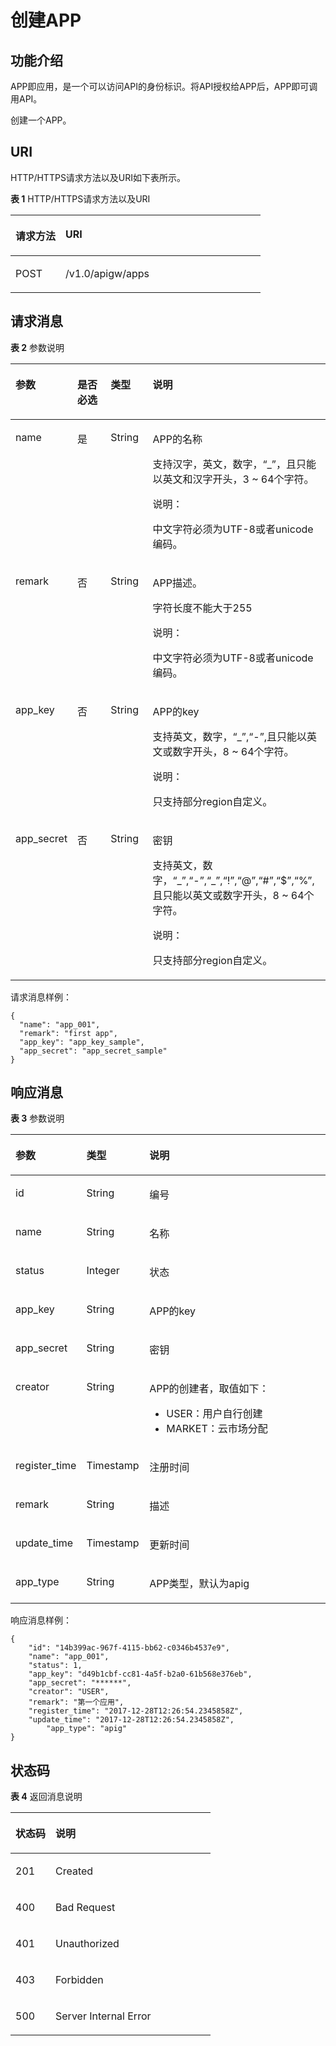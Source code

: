 # 创建APP<a name="ZH-CN_TOPIC_0000001082221179"></a>

## 功能介绍<a name="zh-cn_topic_0118921758_section61362801"></a>

APP即应用，是一个可以访问API的身份标识。将API授权给APP后，APP即可调用API。

创建一个APP。

## URI<a name="zh-cn_topic_0118921758_section15394303"></a>

HTTP/HTTPS请求方法以及URI如下表所示。

**表 1**  HTTP/HTTPS请求方法以及URI

<a name="zh-cn_topic_0118921758_table66835314"></a>
<table><thead align="left"><tr id="zh-cn_topic_0118921758_row49580837"><th class="cellrowborder" valign="top" width="20%" id="mcps1.2.3.1.1"><p id="zh-cn_topic_0118921758_p56624893"><a name="zh-cn_topic_0118921758_p56624893"></a><a name="zh-cn_topic_0118921758_p56624893"></a>请求方法</p>
</th>
<th class="cellrowborder" valign="top" width="80%" id="mcps1.2.3.1.2"><p id="zh-cn_topic_0118921758_p23213605"><a name="zh-cn_topic_0118921758_p23213605"></a><a name="zh-cn_topic_0118921758_p23213605"></a>URI</p>
</th>
</tr>
</thead>
<tbody><tr id="zh-cn_topic_0118921758_row1253829"><td class="cellrowborder" valign="top" width="20%" headers="mcps1.2.3.1.1 "><p id="zh-cn_topic_0118921758_p34451334"><a name="zh-cn_topic_0118921758_p34451334"></a><a name="zh-cn_topic_0118921758_p34451334"></a>POST</p>
</td>
<td class="cellrowborder" valign="top" width="80%" headers="mcps1.2.3.1.2 "><p id="zh-cn_topic_0118921758_p39094671"><a name="zh-cn_topic_0118921758_p39094671"></a><a name="zh-cn_topic_0118921758_p39094671"></a>/v1.0/apigw/apps</p>
</td>
</tr>
</tbody>
</table>

## 请求消息<a name="zh-cn_topic_0118921758_section4331004"></a>

**表 2**  参数说明

<a name="zh-cn_topic_0118921758_table12551817"></a>
<table><thead align="left"><tr id="zh-cn_topic_0118921758_row63926902"><th class="cellrowborder" valign="top" width="15.15%" id="mcps1.2.5.1.1"><p id="zh-cn_topic_0118921758_p10696570"><a name="zh-cn_topic_0118921758_p10696570"></a><a name="zh-cn_topic_0118921758_p10696570"></a>参数</p>
</th>
<th class="cellrowborder" valign="top" width="13.13%" id="mcps1.2.5.1.2"><p id="zh-cn_topic_0118921758_p61115871"><a name="zh-cn_topic_0118921758_p61115871"></a><a name="zh-cn_topic_0118921758_p61115871"></a>是否必选</p>
</th>
<th class="cellrowborder" valign="top" width="14.14%" id="mcps1.2.5.1.3"><p id="zh-cn_topic_0118921758_p51438541"><a name="zh-cn_topic_0118921758_p51438541"></a><a name="zh-cn_topic_0118921758_p51438541"></a>类型</p>
</th>
<th class="cellrowborder" valign="top" width="57.58%" id="mcps1.2.5.1.4"><p id="zh-cn_topic_0118921758_p5772267"><a name="zh-cn_topic_0118921758_p5772267"></a><a name="zh-cn_topic_0118921758_p5772267"></a>说明</p>
</th>
</tr>
</thead>
<tbody><tr id="zh-cn_topic_0118921758_row64900449"><td class="cellrowborder" valign="top" width="15.15%" headers="mcps1.2.5.1.1 "><p id="zh-cn_topic_0118921758_p22445016"><a name="zh-cn_topic_0118921758_p22445016"></a><a name="zh-cn_topic_0118921758_p22445016"></a>name</p>
</td>
<td class="cellrowborder" valign="top" width="13.13%" headers="mcps1.2.5.1.2 "><p id="zh-cn_topic_0118921758_p6106999"><a name="zh-cn_topic_0118921758_p6106999"></a><a name="zh-cn_topic_0118921758_p6106999"></a>是</p>
</td>
<td class="cellrowborder" valign="top" width="14.14%" headers="mcps1.2.5.1.3 "><p id="zh-cn_topic_0118921758_p24904935"><a name="zh-cn_topic_0118921758_p24904935"></a><a name="zh-cn_topic_0118921758_p24904935"></a>String</p>
</td>
<td class="cellrowborder" valign="top" width="57.58%" headers="mcps1.2.5.1.4 "><p id="zh-cn_topic_0118921758_p4033872"><a name="zh-cn_topic_0118921758_p4033872"></a><a name="zh-cn_topic_0118921758_p4033872"></a>APP的名称</p>
<p id="zh-cn_topic_0118921758_p55011617"><a name="zh-cn_topic_0118921758_p55011617"></a><a name="zh-cn_topic_0118921758_p55011617"></a>支持汉字，英文，数字，“_”，且只能以英文和汉字开头，3 ~ 64个字符。</p>
<div class="note" id="zh-cn_topic_0118921758_note18685133019272"><a name="zh-cn_topic_0118921758_note18685133019272"></a><a name="zh-cn_topic_0118921758_note18685133019272"></a><span class="notetitle"> 说明： </span><div class="notebody"><p id="zh-cn_topic_0118921758_p1068523022711"><a name="zh-cn_topic_0118921758_p1068523022711"></a><a name="zh-cn_topic_0118921758_p1068523022711"></a>中文字符必须为UTF-8或者unicode编码。</p>
</div></div>
</td>
</tr>
<tr id="zh-cn_topic_0118921758_row36149089"><td class="cellrowborder" valign="top" width="15.15%" headers="mcps1.2.5.1.1 "><p id="zh-cn_topic_0118921758_p42395109"><a name="zh-cn_topic_0118921758_p42395109"></a><a name="zh-cn_topic_0118921758_p42395109"></a>remark</p>
</td>
<td class="cellrowborder" valign="top" width="13.13%" headers="mcps1.2.5.1.2 "><p id="zh-cn_topic_0118921758_p11451768"><a name="zh-cn_topic_0118921758_p11451768"></a><a name="zh-cn_topic_0118921758_p11451768"></a>否</p>
</td>
<td class="cellrowborder" valign="top" width="14.14%" headers="mcps1.2.5.1.3 "><p id="zh-cn_topic_0118921758_p55178053"><a name="zh-cn_topic_0118921758_p55178053"></a><a name="zh-cn_topic_0118921758_p55178053"></a>String</p>
</td>
<td class="cellrowborder" valign="top" width="57.58%" headers="mcps1.2.5.1.4 "><p id="zh-cn_topic_0118921758_p40237298"><a name="zh-cn_topic_0118921758_p40237298"></a><a name="zh-cn_topic_0118921758_p40237298"></a>APP描述。</p>
<p id="zh-cn_topic_0118921758_p6416869"><a name="zh-cn_topic_0118921758_p6416869"></a><a name="zh-cn_topic_0118921758_p6416869"></a>字符长度不能大于255</p>
<div class="note" id="zh-cn_topic_0118921758_note2159356132719"><a name="zh-cn_topic_0118921758_note2159356132719"></a><a name="zh-cn_topic_0118921758_note2159356132719"></a><span class="notetitle"> 说明： </span><div class="notebody"><p id="zh-cn_topic_0118921758_p1715911562275"><a name="zh-cn_topic_0118921758_p1715911562275"></a><a name="zh-cn_topic_0118921758_p1715911562275"></a>中文字符必须为UTF-8或者unicode编码。</p>
</div></div>
</td>
</tr>
<tr id="zh-cn_topic_0118921758_row111420614382"><td class="cellrowborder" valign="top" width="15.15%" headers="mcps1.2.5.1.1 "><p id="zh-cn_topic_0118921758_p4115186203816"><a name="zh-cn_topic_0118921758_p4115186203816"></a><a name="zh-cn_topic_0118921758_p4115186203816"></a>app_key</p>
</td>
<td class="cellrowborder" valign="top" width="13.13%" headers="mcps1.2.5.1.2 "><p id="zh-cn_topic_0118921758_p18115669385"><a name="zh-cn_topic_0118921758_p18115669385"></a><a name="zh-cn_topic_0118921758_p18115669385"></a>否</p>
</td>
<td class="cellrowborder" valign="top" width="14.14%" headers="mcps1.2.5.1.3 "><p id="zh-cn_topic_0118921758_p151151266389"><a name="zh-cn_topic_0118921758_p151151266389"></a><a name="zh-cn_topic_0118921758_p151151266389"></a>String</p>
</td>
<td class="cellrowborder" valign="top" width="57.58%" headers="mcps1.2.5.1.4 "><p id="zh-cn_topic_0118921758_p141151066380"><a name="zh-cn_topic_0118921758_p141151066380"></a><a name="zh-cn_topic_0118921758_p141151066380"></a>APP的key</p>
<p id="zh-cn_topic_0118921758_p14879124513402"><a name="zh-cn_topic_0118921758_p14879124513402"></a><a name="zh-cn_topic_0118921758_p14879124513402"></a>支持英文，数字，“_”,“-”,且只能以英文或数字开头，8 ~ 64个字符。</p>
<div class="note" id="zh-cn_topic_0118921758_note8622433183712"><a name="zh-cn_topic_0118921758_note8622433183712"></a><a name="zh-cn_topic_0118921758_note8622433183712"></a><span class="notetitle"> 说明： </span><div class="notebody"><p id="zh-cn_topic_0118921758_p26225334373"><a name="zh-cn_topic_0118921758_p26225334373"></a><a name="zh-cn_topic_0118921758_p26225334373"></a>只支持部分region自定义。</p>
</div></div>
</td>
</tr>
<tr id="zh-cn_topic_0118921758_row147181873819"><td class="cellrowborder" valign="top" width="15.15%" headers="mcps1.2.5.1.1 "><p id="zh-cn_topic_0118921758_p571817817386"><a name="zh-cn_topic_0118921758_p571817817386"></a><a name="zh-cn_topic_0118921758_p571817817386"></a>app_secret</p>
</td>
<td class="cellrowborder" valign="top" width="13.13%" headers="mcps1.2.5.1.2 "><p id="zh-cn_topic_0118921758_p07197813819"><a name="zh-cn_topic_0118921758_p07197813819"></a><a name="zh-cn_topic_0118921758_p07197813819"></a>否</p>
</td>
<td class="cellrowborder" valign="top" width="14.14%" headers="mcps1.2.5.1.3 "><p id="zh-cn_topic_0118921758_p1871928203812"><a name="zh-cn_topic_0118921758_p1871928203812"></a><a name="zh-cn_topic_0118921758_p1871928203812"></a>String</p>
</td>
<td class="cellrowborder" valign="top" width="57.58%" headers="mcps1.2.5.1.4 "><p id="zh-cn_topic_0118921758_p177191863810"><a name="zh-cn_topic_0118921758_p177191863810"></a><a name="zh-cn_topic_0118921758_p177191863810"></a>密钥</p>
<p id="zh-cn_topic_0118921758_p69053295477"><a name="zh-cn_topic_0118921758_p69053295477"></a><a name="zh-cn_topic_0118921758_p69053295477"></a>支持英文，数字，“_”,“-”,“_”,“!”,“@”,“#”,“$”,“%”,且只能以英文或数字开头，8 ~ 64个字符。</p>
<div class="note" id="zh-cn_topic_0118921758_note194472467379"><a name="zh-cn_topic_0118921758_note194472467379"></a><a name="zh-cn_topic_0118921758_note194472467379"></a><span class="notetitle"> 说明： </span><div class="notebody"><p id="zh-cn_topic_0118921758_p154481946103713"><a name="zh-cn_topic_0118921758_p154481946103713"></a><a name="zh-cn_topic_0118921758_p154481946103713"></a>只支持部分region自定义。</p>
</div></div>
</td>
</tr>
</tbody>
</table>

请求消息样例：

```
{
  "name": "app_001",
  "remark": "first app",
  "app_key": "app_key_sample",
  "app_secret": "app_secret_sample"
}
```

## 响应消息<a name="zh-cn_topic_0118921758_section15267056"></a>

**表 3**  参数说明

<a name="zh-cn_topic_0118921758_table20910139"></a>
<table><thead align="left"><tr id="zh-cn_topic_0118921758_row9919741"><th class="cellrowborder" valign="top" width="20%" id="mcps1.2.4.1.1"><p id="zh-cn_topic_0118921758_p65301594"><a name="zh-cn_topic_0118921758_p65301594"></a><a name="zh-cn_topic_0118921758_p65301594"></a>参数</p>
</th>
<th class="cellrowborder" valign="top" width="20%" id="mcps1.2.4.1.2"><p id="zh-cn_topic_0118921758_p54937751"><a name="zh-cn_topic_0118921758_p54937751"></a><a name="zh-cn_topic_0118921758_p54937751"></a>类型</p>
</th>
<th class="cellrowborder" valign="top" width="60%" id="mcps1.2.4.1.3"><p id="zh-cn_topic_0118921758_p20772828"><a name="zh-cn_topic_0118921758_p20772828"></a><a name="zh-cn_topic_0118921758_p20772828"></a>说明</p>
</th>
</tr>
</thead>
<tbody><tr id="zh-cn_topic_0118921758_row4877522"><td class="cellrowborder" valign="top" width="20%" headers="mcps1.2.4.1.1 "><p id="zh-cn_topic_0118921758_p59535008"><a name="zh-cn_topic_0118921758_p59535008"></a><a name="zh-cn_topic_0118921758_p59535008"></a>id</p>
</td>
<td class="cellrowborder" valign="top" width="20%" headers="mcps1.2.4.1.2 "><p id="zh-cn_topic_0118921758_p57606383"><a name="zh-cn_topic_0118921758_p57606383"></a><a name="zh-cn_topic_0118921758_p57606383"></a>String</p>
</td>
<td class="cellrowborder" valign="top" width="60%" headers="mcps1.2.4.1.3 "><p id="zh-cn_topic_0118921758_p35605479"><a name="zh-cn_topic_0118921758_p35605479"></a><a name="zh-cn_topic_0118921758_p35605479"></a>编号</p>
</td>
</tr>
<tr id="zh-cn_topic_0118921758_row52013857"><td class="cellrowborder" valign="top" width="20%" headers="mcps1.2.4.1.1 "><p id="zh-cn_topic_0118921758_p52372904"><a name="zh-cn_topic_0118921758_p52372904"></a><a name="zh-cn_topic_0118921758_p52372904"></a>name</p>
</td>
<td class="cellrowborder" valign="top" width="20%" headers="mcps1.2.4.1.2 "><p id="zh-cn_topic_0118921758_p14346860"><a name="zh-cn_topic_0118921758_p14346860"></a><a name="zh-cn_topic_0118921758_p14346860"></a>String</p>
</td>
<td class="cellrowborder" valign="top" width="60%" headers="mcps1.2.4.1.3 "><p id="zh-cn_topic_0118921758_p21245012"><a name="zh-cn_topic_0118921758_p21245012"></a><a name="zh-cn_topic_0118921758_p21245012"></a>名称</p>
</td>
</tr>
<tr id="zh-cn_topic_0118921758_row56987385"><td class="cellrowborder" valign="top" width="20%" headers="mcps1.2.4.1.1 "><p id="zh-cn_topic_0118921758_p52575507"><a name="zh-cn_topic_0118921758_p52575507"></a><a name="zh-cn_topic_0118921758_p52575507"></a>status</p>
</td>
<td class="cellrowborder" valign="top" width="20%" headers="mcps1.2.4.1.2 "><p id="zh-cn_topic_0118921758_p30757702"><a name="zh-cn_topic_0118921758_p30757702"></a><a name="zh-cn_topic_0118921758_p30757702"></a>Integer</p>
</td>
<td class="cellrowborder" valign="top" width="60%" headers="mcps1.2.4.1.3 "><p id="zh-cn_topic_0118921758_p8345913"><a name="zh-cn_topic_0118921758_p8345913"></a><a name="zh-cn_topic_0118921758_p8345913"></a>状态</p>
</td>
</tr>
<tr id="zh-cn_topic_0118921758_row8004354"><td class="cellrowborder" valign="top" width="20%" headers="mcps1.2.4.1.1 "><p id="zh-cn_topic_0118921758_p44372920"><a name="zh-cn_topic_0118921758_p44372920"></a><a name="zh-cn_topic_0118921758_p44372920"></a>app_key</p>
</td>
<td class="cellrowborder" valign="top" width="20%" headers="mcps1.2.4.1.2 "><p id="zh-cn_topic_0118921758_p37436804"><a name="zh-cn_topic_0118921758_p37436804"></a><a name="zh-cn_topic_0118921758_p37436804"></a>String</p>
</td>
<td class="cellrowborder" valign="top" width="60%" headers="mcps1.2.4.1.3 "><p id="zh-cn_topic_0118921758_p12482251"><a name="zh-cn_topic_0118921758_p12482251"></a><a name="zh-cn_topic_0118921758_p12482251"></a>APP的key</p>
</td>
</tr>
<tr id="zh-cn_topic_0118921758_row45231401"><td class="cellrowborder" valign="top" width="20%" headers="mcps1.2.4.1.1 "><p id="zh-cn_topic_0118921758_p39864887"><a name="zh-cn_topic_0118921758_p39864887"></a><a name="zh-cn_topic_0118921758_p39864887"></a>app_secret</p>
</td>
<td class="cellrowborder" valign="top" width="20%" headers="mcps1.2.4.1.2 "><p id="zh-cn_topic_0118921758_p7830389"><a name="zh-cn_topic_0118921758_p7830389"></a><a name="zh-cn_topic_0118921758_p7830389"></a>String</p>
</td>
<td class="cellrowborder" valign="top" width="60%" headers="mcps1.2.4.1.3 "><p id="zh-cn_topic_0118921758_p30281739"><a name="zh-cn_topic_0118921758_p30281739"></a><a name="zh-cn_topic_0118921758_p30281739"></a>密钥</p>
</td>
</tr>
<tr id="zh-cn_topic_0118921758_row17581831677"><td class="cellrowborder" valign="top" width="20%" headers="mcps1.2.4.1.1 "><p id="zh-cn_topic_0118921758_p148381123152516"><a name="zh-cn_topic_0118921758_p148381123152516"></a><a name="zh-cn_topic_0118921758_p148381123152516"></a>creator</p>
</td>
<td class="cellrowborder" valign="top" width="20%" headers="mcps1.2.4.1.2 "><p id="zh-cn_topic_0118921758_p10838223112516"><a name="zh-cn_topic_0118921758_p10838223112516"></a><a name="zh-cn_topic_0118921758_p10838223112516"></a>String</p>
</td>
<td class="cellrowborder" valign="top" width="60%" headers="mcps1.2.4.1.3 "><p id="zh-cn_topic_0118921758_p128381023202515"><a name="zh-cn_topic_0118921758_p128381023202515"></a><a name="zh-cn_topic_0118921758_p128381023202515"></a>APP的创建者，取值如下：</p>
<a name="zh-cn_topic_0118921758_ul1126756132511"></a><a name="zh-cn_topic_0118921758_ul1126756132511"></a><ul id="zh-cn_topic_0118921758_ul1126756132511"><li>USER：用户自行创建</li><li>MARKET：云市场分配</li></ul>
</td>
</tr>
<tr id="zh-cn_topic_0118921758_row4100199"><td class="cellrowborder" valign="top" width="20%" headers="mcps1.2.4.1.1 "><p id="zh-cn_topic_0118921758_p63680693"><a name="zh-cn_topic_0118921758_p63680693"></a><a name="zh-cn_topic_0118921758_p63680693"></a>register_time</p>
</td>
<td class="cellrowborder" valign="top" width="20%" headers="mcps1.2.4.1.2 "><p id="zh-cn_topic_0118921758_p57862512"><a name="zh-cn_topic_0118921758_p57862512"></a><a name="zh-cn_topic_0118921758_p57862512"></a>Timestamp</p>
</td>
<td class="cellrowborder" valign="top" width="60%" headers="mcps1.2.4.1.3 "><p id="zh-cn_topic_0118921758_p56351871"><a name="zh-cn_topic_0118921758_p56351871"></a><a name="zh-cn_topic_0118921758_p56351871"></a>注册时间</p>
</td>
</tr>
<tr id="zh-cn_topic_0118921758_row37404794"><td class="cellrowborder" valign="top" width="20%" headers="mcps1.2.4.1.1 "><p id="zh-cn_topic_0118921758_p9889443"><a name="zh-cn_topic_0118921758_p9889443"></a><a name="zh-cn_topic_0118921758_p9889443"></a>remark</p>
</td>
<td class="cellrowborder" valign="top" width="20%" headers="mcps1.2.4.1.2 "><p id="zh-cn_topic_0118921758_p62847380"><a name="zh-cn_topic_0118921758_p62847380"></a><a name="zh-cn_topic_0118921758_p62847380"></a>String</p>
</td>
<td class="cellrowborder" valign="top" width="60%" headers="mcps1.2.4.1.3 "><p id="zh-cn_topic_0118921758_p57473014"><a name="zh-cn_topic_0118921758_p57473014"></a><a name="zh-cn_topic_0118921758_p57473014"></a>描述</p>
</td>
</tr>
<tr id="zh-cn_topic_0118921758_row47495080"><td class="cellrowborder" valign="top" width="20%" headers="mcps1.2.4.1.1 "><p id="zh-cn_topic_0118921758_p21896310"><a name="zh-cn_topic_0118921758_p21896310"></a><a name="zh-cn_topic_0118921758_p21896310"></a>update_time</p>
</td>
<td class="cellrowborder" valign="top" width="20%" headers="mcps1.2.4.1.2 "><p id="zh-cn_topic_0118921758_p28770696"><a name="zh-cn_topic_0118921758_p28770696"></a><a name="zh-cn_topic_0118921758_p28770696"></a>Timestamp</p>
</td>
<td class="cellrowborder" valign="top" width="60%" headers="mcps1.2.4.1.3 "><p id="zh-cn_topic_0118921758_p48725063"><a name="zh-cn_topic_0118921758_p48725063"></a><a name="zh-cn_topic_0118921758_p48725063"></a>更新时间</p>
</td>
</tr>
<tr id="zh-cn_topic_0118921758_row085518591300"><td class="cellrowborder" valign="top" width="20%" headers="mcps1.2.4.1.1 "><p id="zh-cn_topic_0118921758_p14855159163015"><a name="zh-cn_topic_0118921758_p14855159163015"></a><a name="zh-cn_topic_0118921758_p14855159163015"></a>app_type</p>
</td>
<td class="cellrowborder" valign="top" width="20%" headers="mcps1.2.4.1.2 "><p id="zh-cn_topic_0118921758_p12855195993012"><a name="zh-cn_topic_0118921758_p12855195993012"></a><a name="zh-cn_topic_0118921758_p12855195993012"></a>String</p>
</td>
<td class="cellrowborder" valign="top" width="60%" headers="mcps1.2.4.1.3 "><p id="zh-cn_topic_0118921758_p1085575910302"><a name="zh-cn_topic_0118921758_p1085575910302"></a><a name="zh-cn_topic_0118921758_p1085575910302"></a>APP类型，默认为apig</p>
</td>
</tr>
</tbody>
</table>

响应消息样例：

```
{
	"id": "14b399ac-967f-4115-bb62-c0346b4537e9",
	"name": "app_001",
	"status": 1,
	"app_key": "d49b1cbf-cc81-4a5f-b2a0-61b568e376eb",
	"app_secret": "******",
	"creator": "USER",
	"remark": "第一个应用",
	"register_time": "2017-12-28T12:26:54.2345858Z",
	"update_time": "2017-12-28T12:26:54.2345858Z",
        "app_type": "apig"
}
```

## 状态码<a name="zh-cn_topic_0118921758_section38979041"></a>

**表 4**  返回消息说明

<a name="zh-cn_topic_0118921758_table665003"></a>
<table><thead align="left"><tr id="zh-cn_topic_0118921758_row9107269"><th class="cellrowborder" valign="top" width="20%" id="mcps1.2.3.1.1"><p id="zh-cn_topic_0118921758_p66600187"><a name="zh-cn_topic_0118921758_p66600187"></a><a name="zh-cn_topic_0118921758_p66600187"></a>状态码</p>
</th>
<th class="cellrowborder" valign="top" width="80%" id="mcps1.2.3.1.2"><p id="zh-cn_topic_0118921758_p25906037"><a name="zh-cn_topic_0118921758_p25906037"></a><a name="zh-cn_topic_0118921758_p25906037"></a>说明</p>
</th>
</tr>
</thead>
<tbody><tr id="zh-cn_topic_0118921758_row18014235"><td class="cellrowborder" valign="top" width="20%" headers="mcps1.2.3.1.1 "><p id="zh-cn_topic_0118921758_p49866967"><a name="zh-cn_topic_0118921758_p49866967"></a><a name="zh-cn_topic_0118921758_p49866967"></a>201</p>
</td>
<td class="cellrowborder" valign="top" width="80%" headers="mcps1.2.3.1.2 "><p id="zh-cn_topic_0118921758_p12692494"><a name="zh-cn_topic_0118921758_p12692494"></a><a name="zh-cn_topic_0118921758_p12692494"></a>Created</p>
</td>
</tr>
<tr id="zh-cn_topic_0118921758_row47123588"><td class="cellrowborder" valign="top" width="20%" headers="mcps1.2.3.1.1 "><p id="zh-cn_topic_0118921758_p58914306"><a name="zh-cn_topic_0118921758_p58914306"></a><a name="zh-cn_topic_0118921758_p58914306"></a>400</p>
</td>
<td class="cellrowborder" valign="top" width="80%" headers="mcps1.2.3.1.2 "><p id="zh-cn_topic_0118921758_p7329456"><a name="zh-cn_topic_0118921758_p7329456"></a><a name="zh-cn_topic_0118921758_p7329456"></a>Bad Request</p>
</td>
</tr>
<tr id="zh-cn_topic_0118921758_row65965104"><td class="cellrowborder" valign="top" width="20%" headers="mcps1.2.3.1.1 "><p id="zh-cn_topic_0118921758_p41573226"><a name="zh-cn_topic_0118921758_p41573226"></a><a name="zh-cn_topic_0118921758_p41573226"></a>401</p>
</td>
<td class="cellrowborder" valign="top" width="80%" headers="mcps1.2.3.1.2 "><p id="zh-cn_topic_0118921758_p9203142078"><a name="zh-cn_topic_0118921758_p9203142078"></a><a name="zh-cn_topic_0118921758_p9203142078"></a>Unauthorized</p>
</td>
</tr>
<tr id="zh-cn_topic_0118921758_row40784364"><td class="cellrowborder" valign="top" width="20%" headers="mcps1.2.3.1.1 "><p id="zh-cn_topic_0118921758_p15199212"><a name="zh-cn_topic_0118921758_p15199212"></a><a name="zh-cn_topic_0118921758_p15199212"></a>403</p>
</td>
<td class="cellrowborder" valign="top" width="80%" headers="mcps1.2.3.1.2 "><p id="zh-cn_topic_0118921758_p13949586"><a name="zh-cn_topic_0118921758_p13949586"></a><a name="zh-cn_topic_0118921758_p13949586"></a>Forbidden</p>
</td>
</tr>
<tr id="zh-cn_topic_0118921758_row7263502"><td class="cellrowborder" valign="top" width="20%" headers="mcps1.2.3.1.1 "><p id="zh-cn_topic_0118921758_p51472750"><a name="zh-cn_topic_0118921758_p51472750"></a><a name="zh-cn_topic_0118921758_p51472750"></a>500</p>
</td>
<td class="cellrowborder" valign="top" width="80%" headers="mcps1.2.3.1.2 "><p id="zh-cn_topic_0118921758_p8543194"><a name="zh-cn_topic_0118921758_p8543194"></a><a name="zh-cn_topic_0118921758_p8543194"></a>Server Internal Error</p>
</td>
</tr>
</tbody>
</table>

